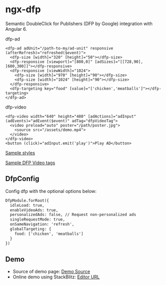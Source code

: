 # ngx-dfp

Semantic DoubleClick for Publishers (DFP by Google) integration with Angular 6.

dfp-ad 

```AD
<dfp-ad adUnit="/path-to-my/ad-unit" responsive (afterRefresh)="refreshed($event)">
  <dfp-size [width]="320" [height]="50"></dfp-size>
  <dfp-responsive [viewport]="[800,0]" [adSizes]="[[728,90],[600,300]]"></dfp-responsive>
  <dfp-responsive [viewWidth]="1024">
    <dfp-size [width]="970" [height]="90"></dfp-size>
    <dfp-size [width]="1024" [height]="90"></dfp-size>
  </dfp-responsive>
  <dfp-targeting key="food" [value]="['chicken','meatballs']"></dfp-targeting>
</dfp-ad>
```

dfp-video 

```VIDEO
<dfp-video width="640" height="480" [adActions]="adInput" (adEvents)="adEvent($event)" adTag="dfpVideoTag">
  <video preload="auto" poster="/path/poster.jpg">
    <source src="/assets/demo.mp4">
  </video>
</dfp-video>
<button (click)="adInput.emit('play')">Play AD</button>
```

[Sample styles](https://github.com/atwwei/ngx-dfp/blob/daa9e7bc6d8df7622cc9b18b3d952d92f5a5ecb4/demo/app/page/page.component.scss)

[Sample DFP Video tags](https://developers.google.com/interactive-media-ads/docs/sdks/html5/tags)

## DfpConfig

Config dfp with the optional options below:

```HTML
DfpModule.forRoot({
  idleLoad: true,
  enableVideoAds: true,
  personalizedAds: false, // Request non-personalized ads
  singleRequestMode: true,
  onSameNavigation: 'refresh',
  globalTargeting: {
    food: ['chicken', 'meatballs']
  }
})
```

## Demo

- Source of demo page: [Demo Source](https://github.com/atwwei/ngx-dfp/tree/master/src)
- Online demo using StackBlitz: [Editor URL](https://stackblitz.com/edit/angular-fftqvj)

